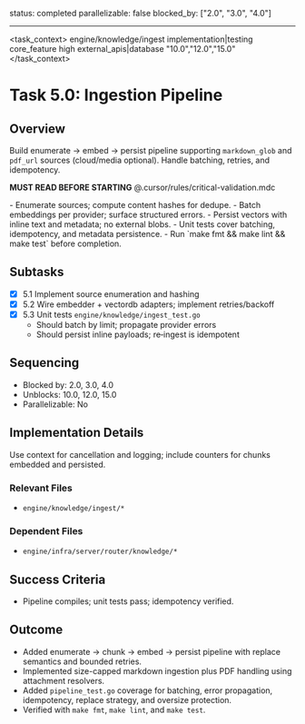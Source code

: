 status: completed
parallelizable: false
blocked_by: ["2.0", "3.0", "4.0"]

---

<task_context>
<domain>engine/knowledge/ingest</domain>
<type>implementation|testing</type>
<scope>core_feature</scope>
<complexity>high</complexity>
<dependencies>external_apis|database</dependencies>
<unblocks>"10.0","12.0","15.0"</unblocks>
</task_context>

# Task 5.0: Ingestion Pipeline

## Overview

Build enumerate → embed → persist pipeline supporting `markdown_glob` and `pdf_url` sources (cloud/media optional). Handle batching, retries, and idempotency.

<import>**MUST READ BEFORE STARTING** @.cursor/rules/critical-validation.mdc</import>

<requirements>
- Enumerate sources; compute content hashes for dedupe.
- Batch embeddings per provider; surface structured errors.
- Persist vectors with inline text and metadata; no external blobs.
- Unit tests cover batching, idempotency, and metadata persistence.
- Run `make fmt && make lint && make test` before completion.
</requirements>

## Subtasks

- [x] 5.1 Implement source enumeration and hashing
- [x] 5.2 Wire embedder + vectordb adapters; implement retries/backoff
- [x] 5.3 Unit tests `engine/knowledge/ingest_test.go`
  - Should batch by limit; propagate provider errors
  - Should persist inline payloads; re‑ingest is idempotent

## Sequencing

- Blocked by: 2.0, 3.0, 4.0
- Unblocks: 10.0, 12.0, 15.0
- Parallelizable: No

## Implementation Details

Use context for cancellation and logging; include counters for chunks embedded and persisted.

### Relevant Files

- `engine/knowledge/ingest/*`

### Dependent Files

- `engine/infra/server/router/knowledge/*`

## Success Criteria

- Pipeline compiles; unit tests pass; idempotency verified.

## Outcome

- Added enumerate → chunk → embed → persist pipeline with replace semantics and bounded retries.
- Implemented size-capped markdown ingestion plus PDF handling using attachment resolvers.
- Added `pipeline_test.go` coverage for batching, error propagation, idempotency, replace strategy, and oversize protection.
- Verified with `make fmt`, `make lint`, and `make test`.
